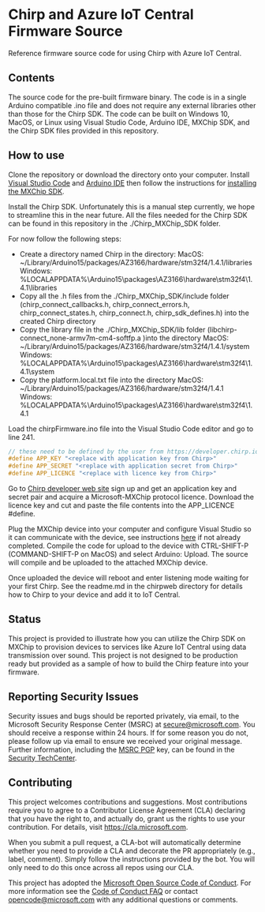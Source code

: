 # Chirp and Azure IoT Central Firmware Source

Reference firmware source code for using Chirp with Azure IoT Central.

## Contents

The source code for the pre-built firmware binary.  The code is in a single Arduino compatible .ino file and does not require any external libraries other than those for the Chirp SDK.  The code can be built on Windows 10, MacOS, or Linux using Visual Studio Code, Arduino IDE, MXChip SDK, and the Chirp SDK files provided in this repository.

## How to use

Clone the repository or download the directory onto your computer.  Install [Visual Studio Code](https://code.visualstudio.com/download) and [Arduino IDE](https://www.arduino.cc/en/Main/Software) then follow the instructions for [installing the MXChip SDK](https://microsoft.github.io/azure-iot-developer-kit/docs/get-started/).

Install the Chirp SDK.  Unfortunately this is a manual step currently, we hope to streamline this in the near future.  All the files needed for the Chirp SDK can be found in this repository in the ./Chirp_MXChip_SDK folder.

For now follow the following steps:

* Create a directory named Chirp in the directory: MacOS: ~/Library/Arduino15/packages/AZ3166/hardware/stm32f4/1.4.1/libraries  Windows: %LOCALAPPDATA%\Arduino15\packages\AZ3166\hardware\stm32f4\1.4.1\libraries
* Copy all the .h files from the ./Chirp_MXChip_SDK/include folder (chirp_connect_callbacks.h, chirp_connect_errors.h, chirp_connect_states.h, chirp_connect.h, chirp_sdk_defines.h) into the created Chirp directory
* Copy the library file in the ./Chirp_MXChip_SDK/lib folder (libchirp-connect_none-armv7m-cm4-softfp.a )into the directory MacOS: ~/Library/Arduino15/packages/AZ3166/hardware/stm32f4/1.4.1/system  Windows: %LOCALAPPDATA%\Arduino15\packages\AZ3166\hardware\stm32f4\1.4.1\system
* Copy the platform.local.txt file into the directory MacOS: ~/Library/Arduino15/packages/AZ3166/hardware/stm32f4/1.4.1  Windows: %LOCALAPPDATA%\Arduino15\packages\AZ3166\hardware\stm32f4\1.4.1

Load the chirpFirmware.ino file into the Visual Studio Code editor and go to line 241.

```C
// these need to be defined by the user from https://developer.chirp.io
#define APP_KEY "<replace with application key from Chirp>"
#define APP_SECRET "<replace with application secret from Chirp>"
#define APP_LICENCE "<replace with licence key from Chirp>"
```

Go to [Chirp developer web site](https://developers.chirp.io) sign up and get an application key and secret pair and acquire a Microsoft-MXChip protocol licence.  Download the licence key and cut and paste the file contents into the APP_LICENCE #define.

Plug the MXChip device into your computer and configure Visual Studio so it can communicate with the device, see instructions [here](https://microsoft.github.io/azure-iot-developer-kit/docs/get-started/) if not already completed.  Compile the code for upload to the device with CTRL-SHIFT-P (COMMAND-SHIFT-P on MacOS) and select Arduino: Upload.  The source will compile and be uploaded to the attached MXChip device.

Once uploaded the device will reboot and enter listening mode waiting for your first Chirp.  See the readme.md in the chirpweb directory for details how to Chirp to your device and add it to IoT Central.

## Status

This project is provided to illustrate how you can utilize the Chirp SDK on MXChip to provision devices to services like Azure IoT Central using data transmission over sound.  This project is not designed to be production ready but provided as a sample of how to build the Chirp feature into your firmware.

## Reporting Security Issues

Security issues and bugs should be reported privately, via email, to the Microsoft Security
Response Center (MSRC) at [secure@microsoft.com](mailto:secure@microsoft.com). You should
receive a response within 24 hours. If for some reason you do not, please follow up via
email to ensure we received your original message. Further information, including the
[MSRC PGP](https://technet.microsoft.com/en-us/security/dn606155) key, can be found in
the [Security TechCenter](https://technet.microsoft.com/en-us/security/default).

## Contributing

This project welcomes contributions and suggestions.  Most contributions require you to agree to a
Contributor License Agreement (CLA) declaring that you have the right to, and actually do, grant us
the rights to use your contribution. For details, visit https://cla.microsoft.com.

When you submit a pull request, a CLA-bot will automatically determine whether you need to provide
a CLA and decorate the PR appropriately (e.g., label, comment). Simply follow the instructions
provided by the bot. You will only need to do this once across all repos using our CLA.

This project has adopted the [Microsoft Open Source Code of Conduct](https://opensource.microsoft.com/codeofconduct/).
For more information see the [Code of Conduct FAQ](https://opensource.microsoft.com/codeofconduct/faq/) or
contact [opencode@microsoft.com](mailto:opencode@microsoft.com) with any additional questions or comments.